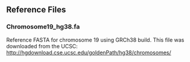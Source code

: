 ## Reference Files

### Chromosome19_hg38.fa


Reference FASTA for chromosome 19 using GRCh38 build. This file was downloaded from the UCSC: http://hgdownload.cse.ucsc.edu/goldenPath/hg38/chromosomes/ 